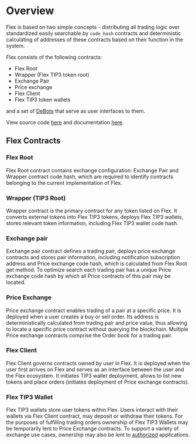 # Overview

Flex is based on two simple concepts - distributing all trading logic over standardized easily searchable by `code_hash` contracts and deterministic calculating of addresses of these contracts based on their function in the system.

Flex consists of the following contracts:

* Flex Root
* Wrapper (Flex TIP3 token root)
* Exchange Pair
* Price exchange
* Flex Client
* Flex TIP3 token wallets

and a set of [DeBots](flex-debots/) that serve as user interfaces to them.

View source code [here](https://github.com/tonlabs/flex/tree/main/flex) and documentation [here](https://tonlabs.github.io/flex/).

## Flex Contracts

### Flex Root

Flex Root contract contains exchange configuration: Exchange Pair and Wrapper contract code hash, which are required to identify contracts belonging to the current implementation of Flex.

### Wrapper (TIP3 Root)

Wrapper contract is the primary contract for any token listed on Flex. It converts external tokens into Flex TIP3 tokens, deploys Flex TIP3 wallets, stores relevant token information, including Flex TIP3 wallet code hash.

### Exchange pair

Exchange pair contract defines a trading pair, deploys price exchange contracts and stores pair information, including notification subscription address and Price exchange code hash, which is calculated from Flex Root get method. To optimize search each trading pair has a unique Price exchange code hash by which all Price contracts of this pair may be located.

### Price Exchange

Price exchange contract enables trading of a pair at a specific price. It is deployed when a user creates a buy or sell order. Its address is deterministically calculated from trading pair and price value, thus allowing to locate a specific price contract without querying the blockchain. Multiple Price exchange contracts comprise the Order book for a trading pair.

### Flex Client

Flex Client governs contracts owned by user in Flex. It is deployed when the user first arrives on Flex and serves as an interface between the user and the Flex ecosystem. It initiates TIP3 wallet deployment, allows to list new tokens and place orders (initiates deployment of Price exchange contracts).

### Flex TIP3 Wallet

Flex TIP3 wallets store user tokens within Flex. Users interact with their wallets via Flex Client contract, may deposit or withdraw their tokens. For the purposes of fulfilling trading orders ownership of Flex TIP3 Wallets may be temporarily lent to Price Exchange contracts. To support a variety of exchange use cases, ownership may also be lent to [authorized](client-app-authorization.md) applications.

